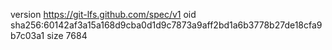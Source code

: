 version https://git-lfs.github.com/spec/v1
oid sha256:60142af3a15a168d9cba0d1d9c7873a9aff2bd1a6b3778b27de18cfa9b7c03a1
size 7684
